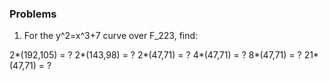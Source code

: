 ### Problems

1. For the y^2=x^3+7 curve over F_223, find:

2*(192,105) = ?
2*(143,98) = ?
2*(47,71) = ?
4*(47,71) = ?
8*(47,71) = ?
21*(47,71) = ?
